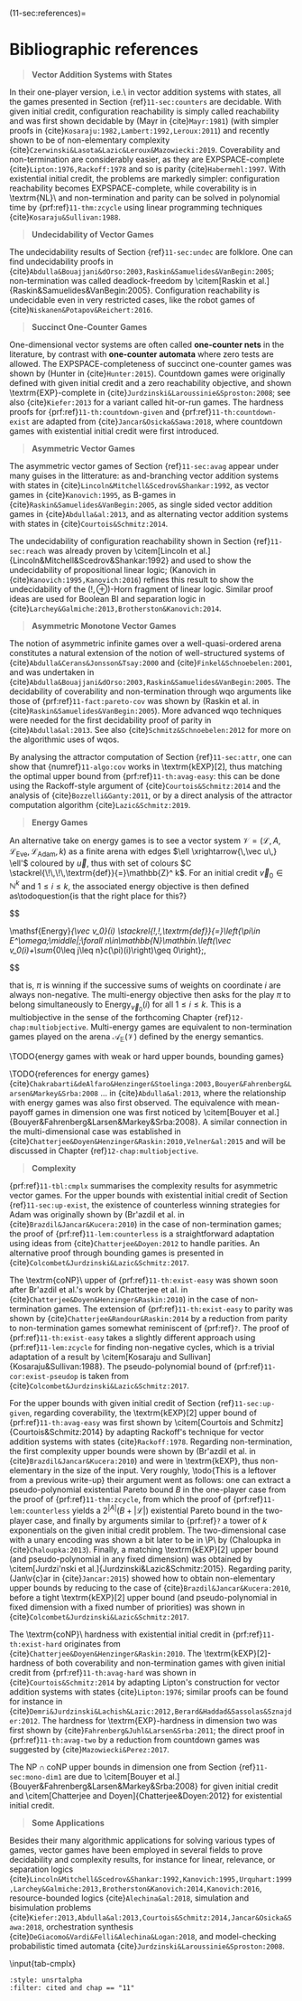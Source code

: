 (11-sec:references)=
# Bibliographic references

> **Vector Addition Systems with States**

In their one-player version, i.e.\ in vector addition systems with
states, all the games presented in Section {ref}`11-sec:counters` are decidable.
With given initial credit, configuration reachability is simply
called reachability and was first shown decidable by
(Mayr in {cite}`Mayr:1981`) (with simpler proofs
in {cite}`Kosaraju:1982,Lambert:1992,Leroux:2011`) and recently shown
to be of non-elementary complexity {cite}`Czerwinski&Lasota&Lazic&Leroux&Mazowiecki:2019`.  Coverability and
non-termination are considerably easier, as they are
$\textrm{EXPSPACE}$-complete {cite}`Lipton:1976,Rackoff:1978` and so is
parity {cite}`Habermehl:1997`.  With existential
initial credit, the problems are markedly simpler: configuration
reachability becomes $\textrm{EXPSPACE}$-complete, while coverability is in
 \textrm{NL}\ and non-termination and parity can be solved in polynomial
time by {prf:ref}`11-thm:zcycle` using linear programming
techniques {cite}`Kosaraju&Sullivan:1988`.

> **Undecidability of Vector Games**

The undecidability results of Section {ref}`11-sec:undec` are folklore.  One
can find undecidability proofs
in {cite}`Abdulla&Bouajjani&dOrso:2003,Raskin&Samuelides&VanBegin:2005`;
non-termination was called deadlock-freedom by \citem[Raskin et
al.]{Raskin&Samuelides&VanBegin:2005}. Configuration reachability is
undecidable even in very restricted cases, like the robot games
of {cite}`Niskanen&Potapov&Reichert:2016`.

> **Succinct One-Counter Games**

One-dimensional vector systems are often called **one-counter
nets** in the literature, by contrast with **one-counter automata**
where zero tests are allowed.  The $\textrm{EXPSPACE}$-completeness of succinct
one-counter games was shown by (Hunter in {cite}`Hunter:2015`).  Countdown games
were originally defined with given initial credit and a zero
reachability objective, and shown
 \textrm{EXP}-complete in {cite}`Jurdzinski&Laroussinie&Sproston:2008`; see also
{cite}`Kiefer:2013` for a variant called hit-or-run games.  The
hardness proofs for {prf:ref}`11-th:countdown-given` and {prf:ref}`11-th:countdown-exist` are
adapted from {cite}`Jancar&Osicka&Sawa:2018`, where countdown games
with existential initial credit were first introduced.

> **Asymmetric Vector Games**

The asymmetric vector games of Section {ref}`11-sec:avag` appear
under many guises in the litterature: as and-branching vector
addition systems with states
in {cite}`Lincoln&Mitchell&Scedrov&Shankar:1992`, as vector games
in {cite}`Kanovich:1995`, as B-games
in {cite}`Raskin&Samuelides&VanBegin:2005`, as single sided vector
addition games in {cite}`Abdulla&al:2013`, and as alternating
vector addition systems with states in {cite}`Courtois&Schmitz:2014`.

The undecidability of configuration reachability shown
in Section {ref}`11-sec:reach` was already proven by \citem[Lincoln et
al.]{Lincoln&Mitchell&Scedrov&Shankar:1992} and used to show the
undecidability of propositional linear logic;
(Kanovich in {cite}`Kanovich:1995,Kanovich:2016`) refines this result to
show the undecidability of the $(!,\oplus)$-Horn fragment of linear
logic.  Similar proof ideas are used for Boolean BI and separation
logic in {cite}`Larchey&Galmiche:2013,Brotherston&Kanovich:2014`.

> **Asymmetric Monotone Vector Games**

The notion of asymmetric infinite games over a well-quasi-ordered
arena constitutes a natural extension of the notion of
well-structured systems of
{cite}`Abdulla&Cerans&Jonsson&Tsay:2000` and
{cite}`Finkel&Schnoebelen:2001`, and was undertaken
in {cite}`Abdulla&Bouajjani&dOrso:2003,Raskin&Samuelides&VanBegin:2005`.
The decidability of coverability and non-termination through wqo
arguments like those of {prf:ref}`11-fact:pareto-cov` was shown
by (Raskin et al. in {cite}`Raskin&Samuelides&VanBegin:2005`).  More
advanced wqo techniques were needed for the first decidability proof
of parity in {cite}`Abdulla&al:2013`.  See
also {cite}`Schmitz&Schnoebelen:2012` for more on the algorithmic uses of
wqos.

By analysing the attractor computation of Section {ref}`11-sec:attr`, one can
show that {numref}`11-algo:cov` works in  \textrm{kEXP}[2], thus matching the
optimal upper bound from {prf:ref}`11-th:avag-easy`: this can be done using
the Rackoff-style argument of {cite}`Courtois&Schmitz:2014` and the
analysis of {cite}`Bozzelli&Ganty:2011`, or by a direct analysis of the
attractor computation algorithm {cite}`Lazic&Schmitz:2019`.

> **Energy Games**

 An alternative take on energy games is to see a vector system
$\mathcal{V}=( \mathcal{L}, A, \mathcal{L}_\mathrm{Eve}, \mathcal{L}_\mathrm{Adam}, k)$ as a finite arena with
edges $\ell \xrightarrow{\,\vec u\,} \ell'$ coloured by $\vec u$, thus with set of
colours $C  \stackrel{\!\,\!\,\textrm{def}}{=}\mathbb{Z}^ k$.  For an initial credit $\vec v_0\in\mathbb{N}^ k$
and $1\leq i\leq k$, the associated energy objective is then
defined as\todoquestion{is that the right place for this?}

$$

  \mathsf{Energy}_{\vec v_0}(i)  \stackrel{\!\,\!\,\textrm{def}}{=}\left\{\pi\in E^\omega\;\middle|\;\forall
  n\in\mathbb{N}\mathbin.\left(\vec v_0(i)+\sum_{0\leq j\leq n}c(\pi)(i)\right)\geq 0\right\}\;,

$$

that is, $\pi$ is winning if the successive sums of weights on
coordinate $i$ are always non-negative.
 The multi-energy objective then asks for the play $\pi$ to
belong simultaneously to $\mathsf{Energy}_{\vec v_0}(i)$ for all
$1\leq i\leq k$.  This is a multiobjective in the sense of the
forthcoming Chapter {ref}`12-chap:multiobjective`.  Multi-energy games are
equivalent to non-termination games played on the arena
$\mathcal{A}_\mathbb{E}(\mathcal{V})$ defined by the energy semantics.

\TODO{energy games with weak or hard upper bounds, bounding games}

\TODO{references for energy games}
{cite}`Chakrabarti&deAlfaro&Henzinger&Stoelinga:2003,Bouyer&Fahrenberg&Larsen&Markey&Srba:2008`
... in {cite}`Abdulla&al:2013`, where the
relationship with energy games was also first observed.  The
equivalence with mean-payoff games in dimension one was first
noticed by \citem[Bouyer et
al.]{Bouyer&Fahrenberg&Larsen&Markey&Srba:2008}.  A similar connection
in the multi-dimensional case was established
in {cite}`Chatterjee&Doyen&Henzinger&Raskin:2010,Velner&al:2015` and
will be discussed in Chapter {ref}`12-chap:multiobjective`.

> **Complexity**

 {prf:ref}`11-tbl:cmplx` summarises the complexity
results for asymmetric vector games.  For the upper bounds with
existential initial credit of Section {ref}`11-sec:up-exist`, the existence
of counterless winning strategies for Adam was originally shown by
(Br\'azdil et al. in {cite}`Brazdil&Jancar&Kucera:2010`) in the case of
non-termination games; the proof of {prf:ref}`11-lem:counterless` is a
straightforward adaptation using
ideas from {cite}`Chatterjee&Doyen:2012` to handle parities.  An alternative proof through bounding games is
presented in {cite}`Colcombet&Jurdzinski&Lazic&Schmitz:2017`.

The  \textrm{coNP}\ upper of {prf:ref}`11-th:exist-easy` was shown soon after
Br\'azdil et al.'s work by
(Chatterjee et al. in {cite}`Chatterjee&Doyen&Henzinger&Raskin:2010`) in
the case of non-termination games.  The extension of
{prf:ref}`11-th:exist-easy` to parity was shown
by {cite}`Chatterjee&Randour&Raskin:2014` by a reduction from
parity to non-termination games somewhat
reminiscent of {prf:ref}`?`.  The proof of
{prf:ref}`11-th:exist-easy` takes a slightly different approach using
{prf:ref}`11-lem:zcycle` for finding non-negative cycles, which is a
trivial adaptation of a result by \citem[Kosaraju and
Sullivan]{Kosaraju&Sullivan:1988}.  The pseudo-polynomial bound
of {prf:ref}`11-cor:exist-pseudop` is taken
from {cite}`Colcombet&Jurdzinski&Lazic&Schmitz:2017`.

For the upper bounds with given initial credit of
Section {ref}`11-sec:up-given`, regarding coverability, the  \textrm{kEXP}[2] upper
bound of {prf:ref}`11-th:avag-easy` was first shown by \citem[Courtois and
Schmitz]{Courtois&Schmitz:2014} by adapting Rackoff's technique for
vector addition systems with states {cite}`Rackoff:1978`.  Regarding
non-termination, the first complexity upper bounds were shown
by (Br\'azdil et al. in {cite}`Brazdil&Jancar&Kucera:2010`) and were
in  \textrm{kEXP}, thus non-elementary in the size of the input.  Very
roughly, \todo{This is a leftover from a previous write-up}
their argument went as follows: one can extract a pseudo-polynomial
existential Pareto bound $B$ in the one-player case from the proof
of {prf:ref}`11-thm:zcycle`, from which the proof of {prf:ref}`11-lem:counterless`
yields a $2^{| A|}(B+| \mathcal{L}|)$ existential Pareto bound in the
two-player case, and finally by arguments similar to {prf:ref}`?` a tower
of $k$ exponentials on the given initial credit problem.  The
two-dimensional case with a unary encoding was shown a bit later to be
in \P\ by (Chaloupka in {cite}`Chaloupka:2013`).  Finally, a
matching  \textrm{kEXP}[2] upper bound (and pseudo-polynomial in any fixed
dimension) was obtained by \citem[Jurdzi\'nski et
al.]{Jurdzinski&Lazic&Schmitz:2015}.  Regarding parity, (Jan\v{c}ar in {cite}`Jancar:2015`) showed how to obtain
non-elementary upper bounds by reducing to the case
of {cite}`Brazdil&Jancar&Kucera:2010`, before a tight  \textrm{kEXP}[2] upper
bound (and pseudo-polynomial in fixed dimension with a fixed number of
priorities) was shown
in {cite}`Colcombet&Jurdzinski&Lazic&Schmitz:2017`.

The  \textrm{coNP}\ hardness with existential initial credit in
{prf:ref}`11-th:exist-hard` originates from
{cite}`Chatterjee&Doyen&Henzinger&Raskin:2010`.  The  \textrm{kEXP}[2]-hardness
of both coverability and non-termination games with given initial
credit from {prf:ref}`11-th:avag-hard` was shown
in {cite}`Courtois&Schmitz:2014` by adapting Lipton's construction for
vector addition systems with states {cite}`Lipton:1976`; similar
proofs can be found for instance
in {cite}`Demri&Jurdzinski&Lachish&Lazic:2012,Berard&Haddad&Sassolas&Sznajder:2012`.
The hardness for  \textrm{EXP}-hardness in dimension two was first shown by
{cite}`Fahrenberg&Juhl&Larsen&Srba:2011`; the direct proof in
{prf:ref}`11-th:avag-two` by a reduction from countdown games was suggested
by {cite}`Mazowiecki&Perez:2017`.

The $\textrm{NP}\cap \textrm{coNP}$ upper bounds in dimension one from
Section {ref}`11-sec:mono-dim1` are due to \citem[Bouyer et
al.]{Bouyer&Fahrenberg&Larsen&Markey&Srba:2008} for given
initial credit and \citem[Chatterjee
and Doyen]{Chatterjee&Doyen:2012} for existential initial credit.

> **Some Applications**

Besides their many algorithmic applications for solving various types
of games, vector games have been employed in several fields to prove
decidability and complexity results, for instance for linear,
relevance, or separation
logics {cite}`Lincoln&Mitchell&Scedrov&Shankar:1992,Kanovich:1995,Urquhart:1999,Larchey&Galmiche:2013,Brotherston&Kanovich:2014,Kanovich:2016`,
resource-bounded logics {cite}`Alechina&al:2018`, simulation and
bisimulation
problems {cite}`Kiefer:2013,Abdulla&al:2013,Courtois&Schmitz:2014,Jancar&Osicka&Sawa:2018`,
orchestration synthesis {cite}`DeGiacomo&Vardi&Felli&Alechina&Logan:2018`,
and model-checking probabilistic timed
automata {cite}`Jurdzinski&Laroussinie&Sproston:2008`.

\input{tab-cmplx}

```{bibliography}
:style: unsrtalpha
:filter: cited and chap == "11"
```